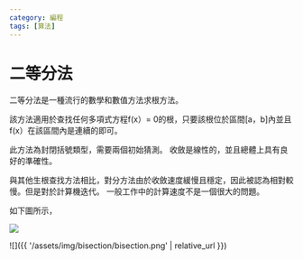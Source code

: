 ```yaml
---
category: 編程 
tags: [算法]
---
```


# 二等分法

二等分法是一種流行的數學和數值方法求根方法。 

該方法適用於查找任何多項式方程f(x）= 0的根，只要該根位於區間[a，b]內並且f(x）在該區間內是連續的即可。

此方法為封閉括號類型，需要兩個初始猜測。 收斂是線性的，並且總體上具有良好的準確性。 

與其他生根查找方法相比，對分方法由於收斂速度緩慢且穩定，因此被認為相對較慢。但是對於計算機迭代。 一般工作中的計算速度不是一個很大的問題。

如下圖所示，

![](https://latex.codecogs.com/svg.latex?\Large&space;x_{2}=\frac{x_{0}+x_{1}}{2})

![]({{ '/assets/img/bisection/bisection.png' | relative_url }})